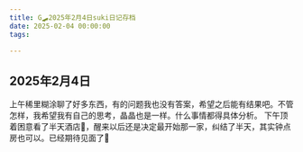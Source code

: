 ```yaml
---
title: G🛹2025年2月4日suki日记存档
date: 2025-02-04 00:00:00
tags:

---
```


## 2025年2月4日
上午稀里糊涂聊了好多东西，有的问题我也没有答案，希望之后能有结果吧。不管怎样，我希望我有自己的思考，晶晶也是一样。什么事情都得具体分析。
下午顶着困意看了半天酒店🥱，醒来以后还是决定最开始那一家，纠结了半天，其实钟点房也可以。已经期待见面了🥰